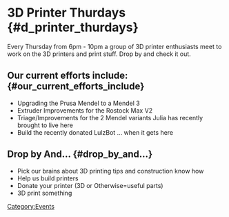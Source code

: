 # 3D Printer Thurdays {#d_printer_thurdays}

Every Thursday from 6pm - 10pm a group of 3D printer enthusiasts meet to
work on the 3D printers and print stuff. Drop by and check it out.

## Our current efforts include: {#our_current_efforts_include}

-   Upgrading the Prusa Mendel to a Mendel 3
-   Extruder Improvements for the Rostock Max V2
-   Triage/Improvements for the 2 Mendel variants Julia has recently
    brought to live here
-   Build the recently donated LulzBot ... when it gets here

## Drop by And... {#drop_by_and...}

-   Pick our brains about 3D printing tips and construction know how
-   Help us build printers
-   Donate your printer (3D or Otherwise=useful parts)
-   3D print something

[Category:Events](Category:Events)
